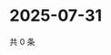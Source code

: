 # 2025-07-31

共 0 条

<!-- BEGIN ZHIHUVIDEO -->
<!-- 最后更新时间 Thu Jul 31 2025 15:17:37 GMT+0800 (China Standard Time) -->

<!-- END ZHIHUVIDEO -->
